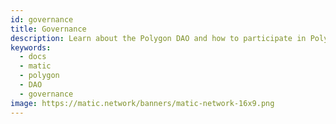```yaml
---
id: governance
title: Governance
description: Learn about the Polygon DAO and how to participate in Polygon's governance
keywords:
  - docs
  - matic
  - polygon
  - DAO
  - governance
image: https://matic.network/banners/matic-network-16x9.png 
---
```


<!-- This page is a WIP 
-->